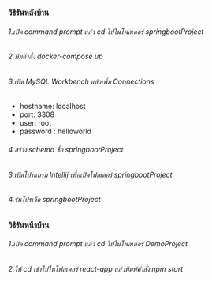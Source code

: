### วิธีรันหลังบ้าน
###### 1.เปิด command prompt แล้ว cd ไปในโฟลเดอร์ springbootProject
###### 2.พิมคำสั่ง docker-compose up
###### 3.เปิด MySQL Workbench แล้วเพิ่ม Connections
- hostname: localhost
- port: 3308
- user: root
- password : helloworld
###### 4.สร้าง schema ชื่อ springbootProject
###### 3.เปิดโปรแกรม Intellij เพื่อเปิดโฟลเดอร์ springbootProject
###### 4.รันโปรเจ็ค springbootProject

### วิธีรันหน้าบ้าน
###### 1.เปิด command prompt แล้ว cd ไปในโฟลเดอร์  DemoProject
###### 2.ให้ cd เข้าไปในโฟลเดอร์ react-app แล้วพิมพ์คำสั่ง npm start
